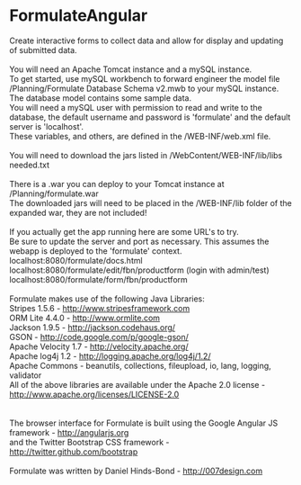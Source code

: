 FormulateAngular
================
Create interactive forms to collect data and allow for display and updating of submitted data.
<br><br>
You will need an Apache Tomcat instance and a mySQL instance.<br>
To get started, use mySQL workbench to forward engineer the model file /Planning/Formulate Database Schema v2.mwb
to your mySQL instance.  The database model contains some sample data.<br>
You will need a mySQL user with permission to read and write to the database, 
the default username and password is 'formulate' and the default server is 'localhost'.<br>
These variables, and others, are defined in the /WEB-INF/web.xml file.
<br><br>
You will need to download the jars listed in /WebContent/WEB-INF/lib/libs needed.txt
<br><br>
There is a .war you can deploy to your Tomcat instance at /Planning/formulate.war<br>
The downloaded jars will need to be placed in the /WEB-INF/lib folder of the expanded war, they are not included!
<br><br>
If you actually get the app running here are some URL's to try.<br>
Be sure to update the server and port as necessary. This assumes the webapp is deployed to the 'formulate' context.<br>
localhost:8080/formulate/docs.html<br>
localhost:8080/formulate/edit/fbn/productform (login with admin/test)<br>
localhost:8080/formulate/form/fbn/productform
<br><br>
Formulate makes use of the following Java Libraries:<br>
Stripes 1.5.6 - http://www.stripesframework.com<br>
ORM Lite 4.4.0 - http://www.ormlite.com<br>
Jackson 1.9.5 - http://jackson.codehaus.org/<br>
GSON - http://code.google.com/p/google-gson/<br>
Apache Velocity 1.7 - http://velocity.apache.org/<br>
Apache log4j 1.2 - http://logging.apache.org/log4j/1.2/<br>
Apache Commons - beanutils, collections, fileupload, io, lang, logging, validator<br>
All of the above libraries are available under the Apache 2.0 license - http://www.apache.org/licenses/LICENSE-2.0 <br>
<br><br>
The browser interface for Formulate is built using the Google Angular JS framework - http://angularjs.org <br>
and the Twitter Bootstrap CSS framework - http://twitter.github.com/bootstrap 
<br><br>
Formulate was written by Daniel Hinds-Bond - http://007design.com
